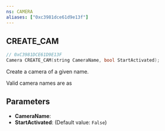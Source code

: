 ```yaml
---
ns: CAMERA
aliases: ["0xc3981dce61d9e13f"]
---
```

## CREATE_CAM

```c
// 0xC3981DCE61D9E13F
Camera CREATE_CAM(string CameraName, bool StartActivated);
```

Create a camera of a given name.

Valid camera names are as


## Parameters
* **CameraName**: 
* **StartActivated**: (Default value: `False`)
